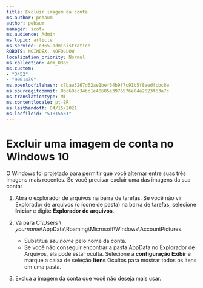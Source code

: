 ```yaml
---
title: Excluir imagem da conta
ms.author: pebaum
author: pebaum
manager: scotv
ms.audience: Admin
ms.topic: article
ms.service: o365-administration
ROBOTS: NOINDEX, NOFOLLOW
localization_priority: Normal
ms.collection: Adm_O365
ms.custom:
- "3452"
- "9001439"
ms.openlocfilehash: c7baa3267d62ae1bef64b9f7c91b5f8aedfcbc8e
ms.sourcegitcommit: 8bc60ec34bc1e40685e3976576e04a2623f63a7c
ms.translationtype: MT
ms.contentlocale: pt-BR
ms.lasthandoff: 04/15/2021
ms.locfileid: "51815531"
---
```

# <a name="delete-an-account-picture-in-windows-10"></a>Excluir uma imagem de conta no Windows 10

O Windows foi projetado para permitir que você alternar entre suas três imagens mais recentes. Se você precisar excluir uma das imagens da sua conta:

1. Abra o explorador de arquivos na barra de tarefas. Se você não vir Explorador de arquivos (o ícone de pasta) na barra de tarefas, selecione **Iniciar** e digite **Explorador de arquivos**.

2. Vá para C:\Users \\ *yourname*\AppData\Roaming\Microsoft\Windows\AccountPictures. 
    - Substitua *seu nome* pelo nome da conta.
    - Se você não conseguir encontrar a pasta AppData no Explorador de Arquivos, ela pode estar oculta. Selecione a **configuração Exibir** e marque a caixa de seleção **Itens** Ocultos para mostrar todos os itens em uma pasta.

3. Exclua a imagem da conta que você não deseja mais usar.
 
 